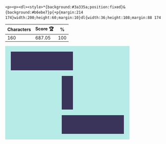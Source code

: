`<p><p><dl><style>*{background:#3a335a;position:fixed}&{background:#b6ebe7}p{+p{margin:214 174}width:200;height:60;margin:10}dl{width:36;height:108;margin:88 174`

| Characters | Score 🏆 | %   |
| ---------- | -------- | --- |
| 160        | 687.05   | 100 |

![](/2025/Aug2025/01/20250801.png)
